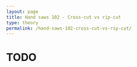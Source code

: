 ```yaml
---
layout: page
title: Hand saws 102 - Cross-cut vs rip-cut
type: theory
permalink: /hand-saws-102-cross-cut-vs-rip-cut/
---
```

# TODO
